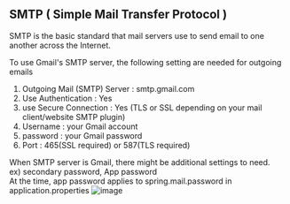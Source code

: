 ## SMTP ( Simple Mail Transfer Protocol )
SMTP is the basic standard that mail servers use to send email to one another across the Internet.

To use Gmail's SMTP server, the following setting are needed for outgoing emails

1. Outgoing Mail (SMTP) Server : smtp.gmail.com
2. Use Authentication : Yes
3. use Secure Connection : Yes (TLS or SSL depending on your mail client/website SMTP plugin)
4. Username : your Gmail account
5. password : your Gmail password
6. Port : 465(SSL required) or 587(TLS required)

When SMTP server is Gmail, there might be additional settings to need.<br/>
ex) secondary password, App password <br/>
At the time, app password applies to spring.mail.password in application.properties
![image](https://user-images.githubusercontent.com/64727012/160270302-39ee4051-bc84-48b5-91f4-8b3ba200686a.png)
